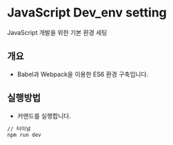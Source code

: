 # JavaScript Dev_env setting
JavaScript 개발을 위한 기본 환경 세팅

## 개요

* Babel과 Webpack을 이용한 ES6 환경 구축입니다.

## 실행방법

* 커맨드를 실행합니다.

```bash
// 터미널
npm run dev
```
